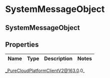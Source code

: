 # SystemMessageObject

## SystemMessageObject

## Properties

|Name | Type | Description | Notes|
|------------ | ------------- | ------------- | -------------|



_PureCloudPlatformClientV2@163.0.0_
